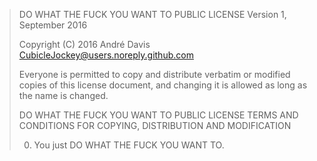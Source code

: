> DO WHAT THE FUCK YOU WANT TO PUBLIC LICENSE 
> Version 1, September 2016 
> 
>  Copyright (C) 2016 André Davis <CubicleJockey@users.noreply.github.com> 
> 
>  Everyone is permitted to copy and distribute verbatim or modified 
>  copies of this license document, and changing it is allowed as long 
>  as the name is changed. 
> 
>    DO WHAT THE FUCK YOU WANT TO PUBLIC LICENSE 
>    TERMS AND CONDITIONS FOR COPYING, DISTRIBUTION AND MODIFICATION 
> 
>   0. You just DO WHAT THE FUCK YOU WANT TO.